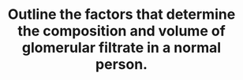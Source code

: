---
title: "Outline the factors that determine the composition and volume of glomerular filtrate in a normal person."
entityType: SAQ
exam: PEX
college: CICM
year: 2009
sitting: A
question: 13
passRate: 30
lo:
- "[[D2b]]"
EC_expectedDomains:
- "The volume and composition of the glomerular filtrate are best explained by referring to the equation: Glomerular Filtration = Kf x net filtration pressure."
- "Then describing the factors that affect each part of the equation e.g. hydrostatic pressure, oncotic pressure, factors that influence the filtration coefficient e.g. surface area Glomerular filtrate is an ultrafiltrate of plasma and factors that affect the passage of proteins and other molecules should be discussed"
EC_extraCredit:
- "Extra marks were given for an explanation of filtration fraction and short facts about GFR in paediatric patients and the elderly."
EC_errorsCommon:
- "No marks were given for any discussion of drugs."
resources:
- "Power and Kam 1st edition p 197-199"
---